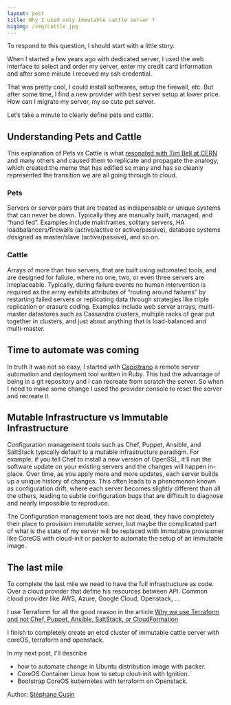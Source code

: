 ```yaml
---
layout: post
title: Why I used only immutable cattle server ?
bigimg: /img/cattle.jpg
---
```


To respond to this question, I should start with a little story.

When I started a few years ago with dedicated server, I used the web interface to select and order my server, enter my credit card information and after some minute I receved my ssh credential.

That was pretty cool, I could install softwares, setup the firewall, etc. But after some time, I find a new provider with best server setup at lower price. How can I migrate my server, my so cute pet server.

Let’s take a minute to clearly define pets and cattle. 

## Understanding Pets and Cattle

This explanation of Pets vs Cattle is what [resonated with Tim Bell at CERN](https://twitter.com/noggin143/status/354666097691205633) and many others and caused them to replicate and propagate the analogy, which created the meme that has edified so many and has so cleanly represented the transition we are all going through to cloud.


### Pets

Servers or server pairs that are treated as indispensable or unique systems that can never be down. Typically they are manually built, managed, and “hand fed”. Examples include mainframes, solitary servers, HA loadbalancers/firewalls (active/active or active/passive), database systems designed as master/slave (active/passive), and so on.

### Cattle

Arrays of more than two servers, that are built using automated tools, and are designed for failure, where no one, two, or even three servers are irreplaceable. Typically, during failure events no human intervention is required as the array exhibits attributes of “routing around failures” by restarting failed servers or replicating data through strategies like triple replication or erasure coding. Examples include web server arrays, multi-master datastores such as Cassandra clusters, multiple racks of gear put together in clusters, and just about anything that is load-balanced and multi-master.

## Time to automate was coming

In truth it was not so easy, I started with [Capistrano](http://capistranorb.com) a remote server automation and deployment tool written in Ruby. This had the advantage of being in a git repository and I can recreate from scratch the server. So when I need to make some change I used the provider console to reset the server and recreate it.

## Mutable Infrastructure vs Immutable Infrastructure

Configuration management tools such as Chef, Puppet, Ansible, and SaltStack typically default to a mutable infrastructure paradigm. For example, if you tell Chef to install a new version of OpenSSL, it’ll run the software update on your existing servers and the changes will happen in-place. Over time, as you apply more and more updates, each server builds up a unique history of changes. This often leads to a phenomenon known as configuration drift, where each server becomes slightly different than all the others, leading to subtle configuration bugs that are difficult to diagnose and nearly impossible to reproduce.

The Configuration management tools are not dead, they have completely their place to provision immutable server, but maybe the complicated part of what is the state of my server will be replaced with Immutable provisioner like CoreOS with cloud-init or packer to automate the setup of an immutable image.

## The last mile

To complete the last mile we need to have the full infrastructure as code. Over a cloud provider that define his resources between API. Common cloud provider like AWS, Azure, Google Cloud, Openstack, ...

I use Terraform for all the good reason in the article [Why we use Terraform and not Chef, Puppet, Ansible, SaltStack, or CloudFormation](https://blog.gruntwork.io/why-we-use-terraform-and-not-chef-puppet-ansible-saltstack-or-cloudformation-7989dad2865c)

I finish to completely create an etcd cluster of immutable cattle server with coreOS, terraform and openstack.

In my next post, I'll describe 
- how to automate change in Ubuntu distribution image with packer.
- CoreOS Container Linux how to setup clout-init with Ignition.
- Bootstrap CoreOS kubernetes with terraform on Openstack.

Author: [Stéphane Cusin](https://github.com/quidio)